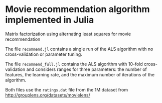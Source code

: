 # Movie recommendation algorithm implemented in Julia
Matrix factorization using alternating least squares for movie recommendation

The file ```recommend.jl``` contains a single run of the ALS algorithm with no cross-validation or parameter tuning.

The file ```recommend_full.jl``` contains the ALS algorithm with 10-fold cross-validation and considers ranges for three parameters: the number of features, the learning rate, and the maximum number of iterations of the algorithm.

Both files use the ```ratings.dat``` file from the 1M dataset from http://grouplens.org/datasets/movielens/

